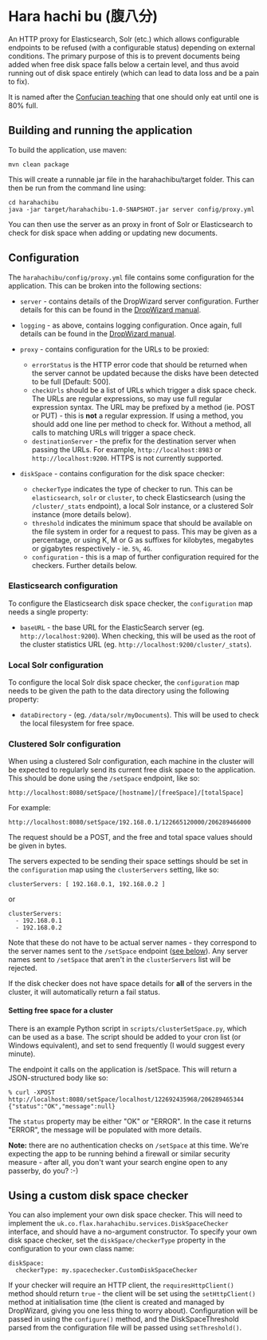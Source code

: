 # Hara hachi bu (腹八分)

An HTTP proxy for Elasticsearch, Solr (etc.) which allows configurable endpoints to be refused (with a configurable status) depending on external conditions. The primary purpose of this is to prevent documents being added when free disk space falls below a certain level, and thus avoid running out of disk space entirely (which can lead to data loss and be a pain to fix).

It is named after the [Confucian teaching](https://en.wikipedia.org/wiki/Hara_hachi_bun_me) that one should only eat until one is 80% full.


## Building and running the application

To build the application, use maven:

    mvn clean package
    
This will create a runnable jar file in the harahachibu/target folder. This can then be run from the command line
using:

    cd harahachibu
    java -jar target/harahachibu-1.0-SNAPSHOT.jar server config/proxy.yml
    
You can then use the server as an proxy in front of Solr or Elasticsearch to check for disk space when adding or
updating new documents.
    

## Configuration

The `harahachibu/config/proxy.yml` file contains some configuration for the application. This can be broken into
the following sections:

- `server` - contains details of the DropWizard server configuration. Further details for this can be found in
the [DropWizard manual](http://www.dropwizard.io/0.9.2/docs/manual/configuration.html).

- `logging` - as above, contains logging configuration. Once again, full details can be found in the
[DropWizard manual](http://www.dropwizard.io/0.9.2/docs/manual/configuration.html).

- `proxy` - contains configuration for the URLs to be proxied:
	- `errorStatus` is the HTTP error code that should be returned when the server cannot be updated because
    the disks have been detected to be full [Default: 500].
    - `checkUrls` should be a list of URLs which trigger a disk space check. The URLs are regular expressions, so
    may use full regular expression syntax. The URL may be prefixed by a method (ie. POST or PUT) - this
    is **not** a regular expression. If using a method, you should add one line per method to check for. Without
    a method, all calls to matching URLs will trigger a space check.
    - `destinationServer` - the prefix for the destination server when passing the URLs. For example,
    `http://localhost:8983` or `http://localhost:9200`. HTTPS is not currently supported.
    
- `diskSpace` - contains configuration for the disk space checker:
	- `checkerType` indicates the type of checker to run. This can be `elasticsearch`, `solr` or `cluster`, to
	check Elasticsearch (using the `/cluster/_stats` endpoint), a local Solr instance, or a clustered Solr instance
	(more details below).
	- `threshold` indicates the minimum space that should be available on the file system in order for a request to
	pass. This may be given as a percentage, or using K, M or G as suffixes for kilobytes, megabytes or gigabytes
	respectively - ie. `5%`, `4G`.
	- `configuration` - this is a map of further configuration required for the checkers. Further details below.
	 

### Elasticsearch configuration

To configure the Elasticsearch disk space checker, the `configuration` map needs a single property:

- `baseURL` - the base URL for the ElasticSearch server (eg. `http://localhost:9200`). When checking, this will be
used as the root of the cluster statistics URL (eg. `http://localhost:9200/cluster/_stats`).


### Local Solr configuration

To configure the local Solr disk space checker, the `configuration` map needs to be given the path to the data
directory using the following property:

- `dataDirectory` - (eg. `/data/solr/myDocuments`). This will be used to check the local filesystem for free space.


### Clustered Solr configuration

When using a clustered Solr configuration, each machine in the cluster will be expected to regularly send its current
free disk space to the application. This should be done using the `/setSpace` endpoint, like so:

    http://localhost:8080/setSpace/[hostname]/[freeSpace]/[totalSpace]
    
For example:

    http://localhost:8080/setSpace/192.168.0.1/122665120000/206289466000
    
The request should be a POST, and the free and total space values should be given in bytes.

The servers expected to be sending their space settings should be set in the `configuration` map using the
`clusterServers` setting, like so:

    clusterServers: [ 192.168.0.1, 192.168.0.2 ]
    
or

    clusterServers:
      - 192.168.0.1
      - 192.168.0.2

Note that these do not have to be actual server names - they correspond to the
server names sent to the `/setSpace` endpoint
([see below](#setting-free-space-for-a-cluster)). Any server names sent to
`/setSpace` that aren't in the `clusterServers` list will be rejected.

If the disk checker does not have space details for **all** of the servers in 
the cluster, it will automatically return a fail status.


#### Setting free space for a cluster

There is an example Python script in `scripts/clusterSetSpace.py`, which can be used as a base. The script should
be added to your cron list (or Windows equivalent), and set to send frequently (I would suggest every minute).

The endpoint it calls on the application is /setSpace. This will return a JSON-structured body like so:

```
% curl -XPOST http://localhost:8080/setSpace/localhost/122692435968/206289465344
{"status":"OK","message":null}
```

The `status` property may be either "OK" or "ERROR". In the case it returns "ERROR", the message will be populated
with more details.

**Note:** there are no authentication checks on `/setSpace` at this time.
We're expecting the app to be running behind a firewall or similar security
measure - after all, you don't want your search engine open to any passerby,
do you? :-)


## Using a custom disk space checker

You can also implement your own disk space checker. This will need to
implement the `uk.co.flax.harahachibu.services.DiskSpaceChecker`
interface, and should have a no-argument constructor. To specify your
own disk space checker, set the `diskSpace/checkerType` property in
the configuration to your own class name:

    diskSpace:
      checkerType: my.spacechecker.CustomDiskSpaceChecker
      
If your checker will require an HTTP client, the `requiresHttpClient()` method
should return `true` - the client will be set using the `setHttpClient()`
method at initialisation time (the client is created and managed by 
DropWizard, giving you one less thing to worry about).
Configuration will be passed in using the
`configure()` method, and the DiskSpaceThreshold parsed from the configuration
file will be passed using `setThreshold()`.
